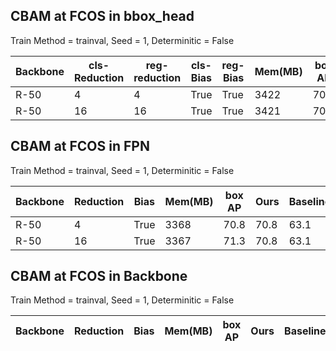 ## CBAM at FCOS in bbox_head 
Train Method = trainval,  Seed = 1,   Determinitic = False 

| Backbone | cls-Reduction | reg-reduction | cls-Bias | reg-Bias | Mem(MB) | box AP | Ours   | Baseline |
|----------|---------------|---------------|----------|----------|---------|--------|--------|----------|
| R-50     | 4             | 4             | True     | True     | 3422    | 70.5   | 70.8   | 63.1     |
| R-50     | 16            | 16            | True     | True     | 3421    | 70.9   | 70.8   | 63.1     |


## CBAM at FCOS in FPN 
Train Method = trainval,  Seed = 1,   Determinitic = False 

| Backbone | Reduction | Bias | Mem(MB) | box AP | Ours   | Baseline |
|----------|-----------|------|---------|--------|--------|----------|
| R-50     | 4         | True | 3368    | 70.8   | 70.8   | 63.1     |
| R-50     | 16        | True | 3367    | 71.3   | 70.8   | 63.1     |



## CBAM at FCOS in Backbone
Train Method = trainval,  Seed = 1,   Determinitic = False 


| Backbone | Reduction | Bias | Mem(MB) | box AP | Ours   | Baseline |
|----------|-----------|------|---------|--------|--------|----------|
